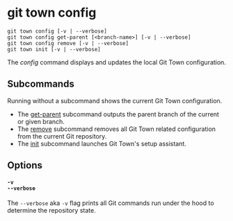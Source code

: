 # git town config

```command-summary
git town config [-v | --verbose]
git town config get-parent [<branch-name>] [-v | --verbose]
git town config remove [-v | --verbose]
git town init [-v | --verbose]
```

The _config_ command displays and updates the local Git Town configuration.

## Subcommands

Running without a subcommand shows the current Git Town configuration.

- The [get-parent](config-get-parent.md) subcommand outputs the parent branch of
  the current or given branch.
- The [remove](config-remove.md) subcommand removes all Git Town related
  configuration from the current Git repository.
- The [init](init.md) subcommand launches Git Town's setup assistant.

## Options

#### `-v`<br>`--verbose`

The `--verbose` aka `-v` flag prints all Git commands run under the hood to
determine the repository state.
